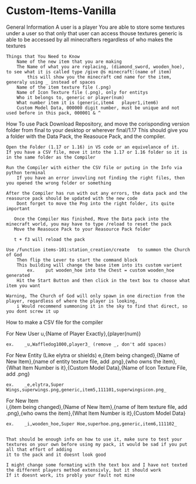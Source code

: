 # Custom-Items-Vanilla



General Information
    A user is a player
        You are able to store some textures under a user so that only that user can access thouse textures
    generic is able to be accessed by all minecrafters regardless of who makes the textures
    
    Things that You Need to Know
        Name of the new item that you are making
        The Name of what you are replacing, (diamond_sword, wooden_hoe), to see what it is called type /give @s minecraft:(name of item)
            this will show you the minecraft cmd name for the item, generaly using _ instead of spaces
        Name of the item texture file (.png)
        Name of Icon Texture file (.png), only for entitys
        Who it belongs to, generic or player(num)
        What number item it is (generic,item4   player1,item6)
        Custom Model Data, 000000 digit number, must be unique and not used before in this pack, 000001 & ^



How To use Pack
    Download Repository, and move the corisponding version folder from final to your desktop or wherever
        final/1.17
    This should give you a folder with the Data Pack, the Reasouce Pack, and the compiler.
    
    Open the Folder (1.17 or 1.16) in VS code or an equivelance of it.
    If you have a CSV file, move it into the 1.17 or 1.16 folder so it is in the same folder as the Compiler
    
    Run the Compiler with either the CSV file or puting in the Info via python terminal
        If you have an error invovling not finding the right files, then you opened the wrong folder or something
        
    After the Compiler has run with out any errors, the data pack and the reasource pack should be updated with the new code
        Dont forget to move the Png into the right folder, its quite important
       
       Once the Compiler Has finished, Move the Data pack into the minecraft world, you may have to type /reload to reset the pack
       Move the Reasouce Pack to your Reasource Pack folder
       
       t + f3 will reload the pack
       
    Use /function items-101:station_creation/create   to summon the Church of God
        Then flip the Lever to start the command block
        This building will change the base item into its custom varient
            ex.    put wooden_hoe into the Chest = custom wooden_hoe generated
        Hit the Start Button and then click in the text box to choose what item you want

    Warning, The Church of God will only spawn in one direction from the player, regardless of where the player is looking, 
        i Would recommend summoning it in the sky to find that direct, so you dont screw it up


       

How to make a CSV file for the compiler

For New User
	u,{Name of Player Exactly},{player(num)}

	ex.    _u,Waffledog1000,player3_ (remove _, don't add spaces)

For New Entity (Like elytra or shields)
	e,{item being changed},{Name of New Item},{name of entity texture file, add .png},{who owns the item},{What Item Number is it},{Custom Model Data},{Name of Icon Texture File, add .png}
	
	ex.    _e,elytra,Super Wings,superwings.png,generic,item5,111101,superwingsicon.png_

For New Item	
	i,{item being changed},{Name of New Item},{name of Item texture file, add .png},{who owns the item},{What Item Number is it},{Custom Model Data}

	ex.    _i,wooden_hoe,Super Hoe,superhoe.png,generic,item6,111102_


    That should be enough info on how to use it, make sure to test your textures on your own before using my pack, it would be sad if you put all that effort of adding
    it to the pack and it doesnt look good
    
    I might change some formating with the text box and I have not texted the different players method extensivly, but it should work
    If it doesnt work, its probly your fault not mine
    
    
    
    


